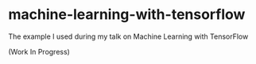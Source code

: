 # machine-learning-with-tensorflow
The example I used during my talk on Machine Learning with TensorFlow

(Work In Progress) 
